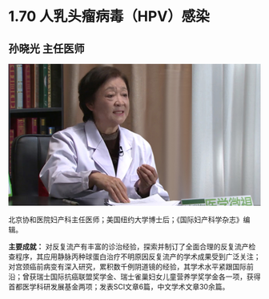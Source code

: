 # 1.70 人乳头瘤病毒（HPV）感染

## 孙晓光 主任医师

![1678427001550](image/c01_70/1678427001550.png)

北京协和医院妇产科主任医师；美国纽约大学博士后；《国际妇产科学杂志》编辑。

**主要成就：** 对反复流产有丰富的诊治经验，探索并制订了全面合理的反复流产检查程序，其应用静脉丙种球蛋白治疗不明原因反复流产的学术成果受到广泛关注；对宫颈癌前病变有深入研究，累积数千例阴道镜的经验，其学术水平紧跟国际前沿；曾获瑞士国际抗癌联盟奖学金、瑞士雀巢妇女儿童营养学奖学金各一项，获得首都医学科研发展基金两项；发表SCI文章6篇，中文学术文章30余篇。

